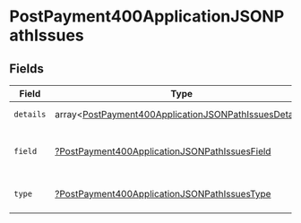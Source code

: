 # PostPayment400ApplicationJSONPathIssues


## Fields

| Field                                                                                                                              | Type                                                                                                                               | Required                                                                                                                           | Description                                                                                                                        | Example                                                                                                                            |
| ---------------------------------------------------------------------------------------------------------------------------------- | ---------------------------------------------------------------------------------------------------------------------------------- | ---------------------------------------------------------------------------------------------------------------------------------- | ---------------------------------------------------------------------------------------------------------------------------------- | ---------------------------------------------------------------------------------------------------------------------------------- |
| `details`                                                                                                                          | array<[PostPayment400ApplicationJSONPathIssuesDetails](../../models/operations/PostPayment400ApplicationJSONPathIssuesDetails.md)> | :heavy_minus_sign:                                                                                                                 | N/A                                                                                                                                | String must contain at least 1 character(s)                                                                                        |
| `field`                                                                                                                            | [?PostPayment400ApplicationJSONPathIssuesField](../../models/operations/PostPayment400ApplicationJSONPathIssuesField.md)           | :heavy_minus_sign:                                                                                                                 | It shows which field is/are missing.                                                                                               | reference.referenceNo                                                                                                              |
| `type`                                                                                                                             | [?PostPayment400ApplicationJSONPathIssuesType](../../models/operations/PostPayment400ApplicationJSONPathIssuesType.md)             | :heavy_minus_sign:                                                                                                                 | It shows what is expecting.                                                                                                        | tooSmall                                                                                                                           |